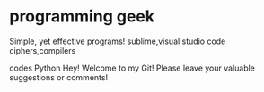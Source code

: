 # programming geek
Simple, yet effective programs!
sublime,visual studio code
ciphers,compilers

codes
Python
Hey! Welcome to my Git! Please leave your valuable suggestions or comments!
